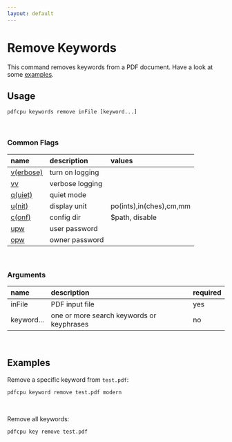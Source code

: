 ```yaml
---
layout: default
---
```


# Remove Keywords

This command removes keywords from a PDF document. Have a look at some [examples](#examples).

## Usage

```
pdfcpu keywords remove inFile [keyword...]
```

<br>

### Common Flags

| name                                            | description     | values
|:------------------------------------------------|:----------------|:-------
| [v(erbose)](../getting_started/common_flags.md) | turn on logging |
| [vv](../getting_started/common_flags.md)        | verbose logging |
| [q(uiet)](../getting_started/common_flags.md)   | quiet mode      |
| [u(nit)](../getting_started/common_flags.md)    | display unit    | po(ints),in(ches),cm,mm
| [c(onf)](getting_started/common_flags.md)       | config dir      | $path, disable
| [upw](getting_started/common_flags.md)          | user password   |
| [opw](getting_started/common_flags.md)          | owner password  |

<br>

### Arguments

| name         | description         | required
|:-------------|:--------------------|:--------
| inFile       | PDF input file      | yes
| keyword...   | one or more search keywords or keyphrases | no

<br>

## Examples

Remove a specific keyword from `test.pdf`:

```sh
pdfcpu keyword remove test.pdf modern
```

<br>

Remove all keywords:

```sh
pdfcpu key remove test.pdf
```
